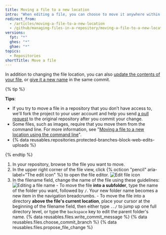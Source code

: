 ```yaml
---
title: Moving a file to a new location
intro: "When editing a file, you can choose to move it anywhere within your repository, even if the directory doesn't exist."
redirect_from:
  - /articles/moving-a-file-to-a-new-location
  - /github/managing-files-in-a-repository/moving-a-file-to-a-new-location
versions:
  fpt: "*"
  ghes: "*"
  ghae: "*"
topics:
  - Repositories
shortTitle: Move a file
---
```


In addition to changing the file location, you can also [update the contents of your file](/articles/editing-files-in-your-repository), or [give it a new name](/articles/renaming-a-file) in the same commit.

{% tip %}

**Tips**:

- If you try to move a file in a repository that you don’t have access to, we'll fork the project to your user account and help you send [a pull request](/articles/about-pull-requests) to the original repository after you commit your change.
- Some files, such as images, require that you move them from the command line. For more information, see "[Moving a file to a new location using the command line](/articles/moving-a-file-to-a-new-location-using-the-command-line)".
- {% data reusables.repositories.protected-branches-block-web-edits-uploads %}

{% endtip %}

1. In your repository, browse to the file you want to move.
2. In the upper right corner of the file view, click {% octicon "pencil" aria-label="The edit icon" %} to open the file editor.
   ![Edit file icon](/assets/images/help/repository/move-file-edit-file-icon.png)
3. In the filename field, change the name of the file using these guidelines:
   ![Editing a file name](/assets/images/help/repository/moving_files.gif) - To move the file **into a subfolder**, type the name of the folder you want, followed by `/`. Your new folder name becomes a new item in the navigation breadcrumbs. - To move the file into a directory **above the file's current location**, place your cursor at the beginning of the filename field, then either type `../` to jump up one full directory level, or type the `backspace` key to edit the parent folder's name.
   {% data reusables.files.write_commit_message %}
   {% data reusables.files.choose_commit_branch %}
   {% data reusables.files.propose_file_change %}
